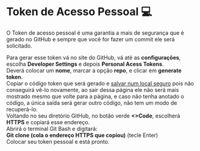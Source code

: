 # Token de Acesso Pessoal 💻

O Token de acesso pessoal é uma garantia a mais de segurança que é gerado no GitHub e sempre que você for fazer um commit ele será solicitado.

Para gerar esse token vá no site do GitHub, vá até as **configurações**, escolha **Developer Settings** e depois **Personal Acess Tokens**.</br>
Deverá colocar um **nome**, marcar a opção **repo**, e clicar em **generate token**.</br>
Copiar o código token que será gerado e <u>salvar num local seguro</u> pois não conseguirá vê-lo novamente, ao sair dessa página ele não será mais mostrado mesmo que volte para a página, e caso não tenha anotado o código, a única saída será gerar outro código, não tem um modo de recuperá-lo.</br>
Voltando no seu diretório GitHub, no botão verde **<>Code**, escolherá **HTTPS** e copiará esse endereço.</br>
Abrirá o terminal Git Bash e digitará:</br>
**Git clone (cola o endereço HTTPS que copiou)** (tecle Enter)</br>
Colocar seu token pessoal e está pronto.</br>
